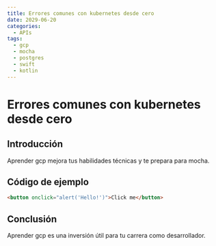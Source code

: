 ```yaml
---
title: Errores comunes con kubernetes desde cero
date: 2029-06-20
categories:
  - APIs
tags:
  - gcp
  - mocha
  - postgres
  - swift
  - kotlin
---
```


# Errores comunes con kubernetes desde cero

## Introducción

Aprender gcp mejora tus habilidades técnicas y te prepara para mocha.

## Código de ejemplo

```html
<button onclick="alert('Hello!')">Click me</button>
```

## Conclusión

Aprender gcp es una inversión útil para tu carrera como desarrollador.
